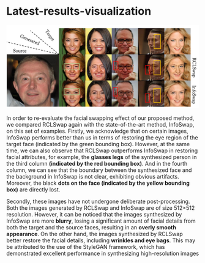 # Latest-results-visualization
![Upper](/title-upper-comp.png "Visualization of the results of a re-comparison with Infoswap")

In order to re-evaluate the facial swapping effect of our proposed method, we compared RCLSwap again with the state-of-the-art method, InfoSwap, on this set of examples. Firstly, we acknowledge that on certain images, InfoSwap performs better than us in terms of restoring the eye region of the target face (indicated by the green bounding box). However, at the same time, we can also observe that RCLSwap outperforms InfoSwap in restoring facial attributes, for example, the **glasses legs** of the synthesized person in the third column **(indicated by the red bounding box)**. And in the fourth column, we can see that the boundary between the synthesized face and the background in InfoSwap is not clear, exhibiting obvious artifacts. Moreover, the black **dots on the face (indicated by the yellow bounding box)** are directly lost.

Secondly, these images have not undergone deliberate post-processing. Both the images generated by RCLSwap and InfoSwap are of size 512×512 resolution. However, it can be noticed that the images synthesized by InfoSwap are more **blurry**, losing a significant amount of facial details from both the target and the source faces, resulting in an **overly smooth appearance**. On the other hand, the images synthesized by RCLSwap better restore the facial details, including **wrinkles and eye bags**. This may be attributed to the use of the StyleGAN framework, which has demonstrated excellent performance in synthesizing high-resolution images
